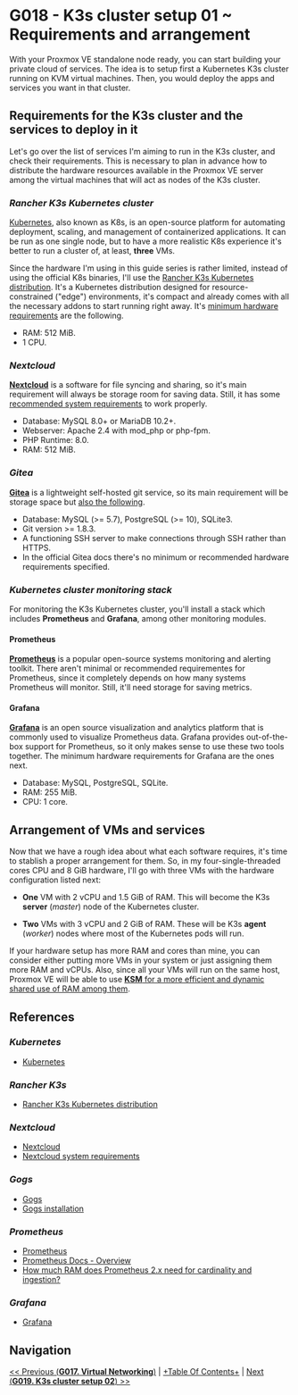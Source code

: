 # G018 - K3s cluster setup 01 ~ Requirements and arrangement

With your Proxmox VE standalone node ready, you can start building your private cloud of services. The idea is to setup first a Kubernetes K3s cluster running on KVM virtual machines. Then, you would deploy the apps and services you want in that cluster.

## Requirements for the K3s cluster and the services to deploy in it

Let's go over the list of services I'm aiming to run in the K3s cluster, and check their requirements. This is necessary to plan in advance how to distribute the hardware resources available in the Proxmox VE server among the virtual machines that will act as nodes of the K3s cluster.

### _Rancher K3s Kubernetes cluster_

[Kubernetes](https://kubernetes.io/), also known as K8s, is an open-source platform for automating deployment, scaling, and management of containerized applications. It can be run as one single node, but to have a more realistic K8s experience it's better to run a cluster of, at least, **three** VMs.

Since the hardware I'm using in this guide series is rather limited, instead of using the official K8s binaries, I'll use the [Rancher K3s Kubernetes distribution](https://k3s.io/). It's a Kubernetes distribution designed for resource-constrained ("edge") environments, it's compact and already comes with all the necessary addons to start running right away. It's [minimum hardware requirements](https://rancher.com/docs/k3s/latest/en/installation/installation-requirements/#hardware) are the following.

- RAM: 512 MiB.
- 1 CPU.

### _Nextcloud_

[**Nextcloud**](https://nextcloud.com/) is a software for file syncing and sharing, so it's main requirement will always be storage room for saving data. Still, it has some [recommended system requirements](https://docs.nextcloud.com/server/21/admin_manual/installation/system_requirements.html) to work properly.

- Database: MySQL 8.0+ or MariaDB 10.2+.
- Webserver: Apache 2.4 with mod_php or php-fpm.
- PHP Runtime: 8.0.
- RAM: 512 MiB.

### _Gitea_

[**Gitea**](https://gitea.io/) is a lightweight self-hosted git service, so its main requirement will be storage space but [also the following](https://gogs.io/docs/installation).

- Database: MySQL (>= 5.7), PostgreSQL (>= 10), SQLite3.
- Git version >= 1.8.3.
- A functioning SSH server to make connections through SSH rather than HTTPS.
- In the official Gitea docs there's no minimum or recommended hardware requirements specified.

### _Kubernetes cluster monitoring stack_

For monitoring the K3s Kubernetes cluster, you'll install a stack which includes **Prometheus** and **Grafana**, among other monitoring modules.

#### **Prometheus**

[**Prometheus**](https://prometheus.io/) is a popular open-source systems monitoring and alerting toolkit. There aren't minimal or recommended requirementes for Prometheus, since it completely depends on how many systems Prometheus will monitor. Still, it'll need storage for saving metrics.

#### **Grafana**

[**Grafana**](https://grafana.com/) is an open source visualization and analytics platform that is commonly used to visualize Prometheus data. Grafana provides out-of-the-box support for Prometheus, so it only makes sense to use these two tools together. The minimum hardware requirements for Grafana are the ones next.

- Database: MySQL, PostgreSQL, SQLite.
- RAM: 255 MiB.
- CPU: 1 core.

## Arrangement of VMs and services

Now that we have a rough idea about what each software requires, it's time to stablish a proper arrangement for them. So, in my four-single-threaded cores CPU and 8 GiB hardware, I'll go with three VMs with the hardware configuration listed next:

- **One** VM with 2 vCPU and 1.5 GiB of RAM. This will become the K3s **server** (_master_) node of the Kubernetes cluster.

- **Two** VMs with 3 vCPU and 2 GiB of RAM. These will be K3s **agent** (_worker_) nodes where most of the Kubernetes pods will run.

If your hardware setup has more RAM and cores than mine, you can consider either putting more VMs in your system or just assigning them more RAM and vCPUs. Also, since all your VMs will run on the same host, Proxmox VE will be able to use [**KSM** for a more efficient and dynamic shared use of RAM among them](https://pve.proxmox.com/wiki/Dynamic_Memory_Management).

## References

### _Kubernetes_

- [Kubernetes](https://kubernetes.io/)

### _Rancher K3s_

- [Rancher K3s Kubernetes distribution](https://k3s.io/)

### _Nextcloud_

- [Nextcloud](https://nextcloud.com/)
- [Nextcloud system requirements](https://docs.nextcloud.com/server/21/admin_manual/installation/system_requirements.html)

### _Gogs_

- [Gogs](https://gogs.io/)
- [Gogs installation](https://gogs.io/docs/installation)

### _Prometheus_

- [Prometheus](https://prometheus.io/)
- [Prometheus Docs - Overview](https://prometheus.io/docs/introduction/overview/)
- [How much RAM does Prometheus 2.x need for cardinality and ingestion?](https://www.robustperception.io/how-much-ram-does-prometheus-2-x-need-for-cardinality-and-ingestion)

### _Grafana_

- [Grafana](https://grafana.com/)

## Navigation

[<< Previous (**G017. Virtual Networking**)](G017%20-%20Virtual%20Networking%20~%20Network%20configuration.md) | [+Table Of Contents+](G000%20-%20Table%20Of%20Contents.md) | [Next (**G019. K3s cluster setup 02**) >>](G019%20-%20K3s%20cluster%20setup%2002%20~%20Storage%20setup.md)
